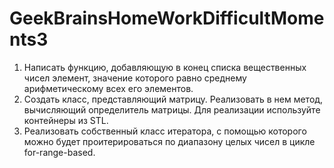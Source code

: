 # GeekBrainsHomeWorkDifficultMoments3
1. Написать функцию, добавляющую в конец списка вещественных чисел элемент, значение которого равно среднему арифметическому всех его элементов.
2. Создать класс, представляющий матрицу. Реализовать в нем метод, вычисляющий определитель матрицы. Для реализации используйте контейнеры из STL.
3. Реализовать собственный класс итератора, с помощью которого можно будет проитерироваться по диапазону целых чисел в цикле for-range-based.
